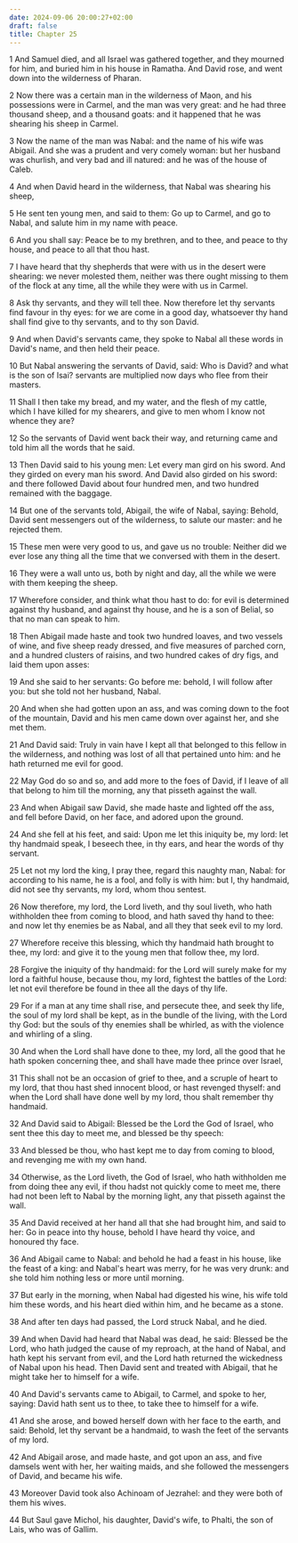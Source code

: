 ```yaml
---
date: 2024-09-06 20:00:27+02:00
draft: false
title: Chapter 25
---
```




1 And Samuel died, and all Israel was gathered together, and they mourned for him, and buried him in his house in Ramatha. And David rose, and went down into the wilderness of Pharan.

2 Now there was a certain man in the wilderness of Maon, and his possessions were in Carmel, and the man was very great: and he had three thousand sheep, and a thousand goats: and it happened that he was shearing his sheep in Carmel.

3 Now the name of the man was Nabal: and the name of his wife was Abigail. And she was a prudent and very comely woman: but her husband was churlish, and very bad and ill natured: and he was of the house of Caleb.

4 And when David heard in the wilderness, that Nabal was shearing his sheep,

5 He sent ten young men, and said to them: Go up to Carmel, and go to Nabal, and salute him in my name with peace.

6 And you shall say: Peace be to my brethren, and to thee, and peace to thy house, and peace to all that thou hast.

7 I have heard that thy shepherds that were with us in the desert were shearing: we never molested them, neither was there ought missing to them of the flock at any time, all the while they were with us in Carmel.

8 Ask thy servants, and they will tell thee. Now therefore let thy servants find favour in thy eyes: for we are come in a good day, whatsoever thy hand shall find give to thy servants, and to thy son David.

9 And when David's servants came, they spoke to Nabal all these words in David's name, and then held their peace.

10 But Nabal answering the servants of David, said: Who is David? and what is the son of Isai? servants are multiplied now days who flee from their masters.

11 Shall I then take my bread, and my water, and the flesh of my cattle, which I have killed for my shearers, and give to men whom I know not whence they are?

12 So the servants of David went back their way, and returning came and told him all the words that he said.

13 Then David said to his young men: Let every man gird on his sword. And they girded on every man his sword. And David also girded on his sword: and there followed David about four hundred men, and two hundred remained with the baggage.

14 But one of the servants told, Abigail, the wife of Nabal, saying: Behold, David sent messengers out of the wilderness, to salute our master: and he rejected them.

15 These men were very good to us, and gave us no trouble: Neither did we ever lose any thing all the time that we conversed with them in the desert.

16 They were a wall unto us, both by night and day, all the while we were with them keeping the sheep.

17 Wherefore consider, and think what thou hast to do: for evil is determined against thy husband, and against thy house, and he is a son of Belial, so that no man can speak to him.

18 Then Abigail made haste and took two hundred loaves, and two vessels of wine, and five sheep ready dressed, and five measures of parched corn, and a hundred clusters of raisins, and two hundred cakes of dry figs, and laid them upon asses:

19 And she said to her servants: Go before me: behold, I will follow after you: but she told not her husband, Nabal.

20 And when she had gotten upon an ass, and was coming down to the foot of the mountain, David and his men came down over against her, and she met them.

21 And David said: Truly in vain have I kept all that belonged to this fellow in the wilderness, and nothing was lost of all that pertained unto him: and he hath returned me evil for good.

22 May God do so and so, and add more to the foes of David, if I leave of all that belong to him till the morning, any that pisseth against the wall.

23 And when Abigail saw David, she made haste and lighted off the ass, and fell before David, on her face, and adored upon the ground.

24 And she fell at his feet, and said: Upon me let this iniquity be, my lord: let thy handmaid speak, I beseech thee, in thy ears, and hear the words of thy servant.

25 Let not my lord the king, I pray thee, regard this naughty man, Nabal: for according to his name, he is a fool, and folly is with him: but I, thy handmaid, did not see thy servants, my lord, whom thou sentest.

26 Now therefore, my lord, the Lord liveth, and thy soul liveth, who hath withholden thee from coming to blood, and hath saved thy hand to thee: and now let thy enemies be as Nabal, and all they that seek evil to my lord.

27 Wherefore receive this blessing, which thy handmaid hath brought to thee, my lord: and give it to the young men that follow thee, my lord.

28 Forgive the iniquity of thy handmaid: for the Lord will surely make for my lord a faithful house, because thou, my lord, fightest the battles of the Lord: let not evil therefore be found in thee all the days of thy life.

29 For if a man at any time shall rise, and persecute thee, and seek thy life, the soul of my lord shall be kept, as in the bundle of the living, with the Lord thy God: but the souls of thy enemies shall be whirled, as with the violence and whirling of a sling.

30 And when the Lord shall have done to thee, my lord, all the good that he hath spoken concerning thee, and shall have made thee prince over Israel,

31 This shall not be an occasion of grief to thee, and a scruple of heart to my lord, that thou hast shed innocent blood, or hast revenged thyself: and when the Lord shall have done well by my lord, thou shalt remember thy handmaid.

32 And David said to Abigail: Blessed be the Lord the God of Israel, who sent thee this day to meet me, and blessed be thy speech:

33 And blessed be thou, who hast kept me to day from coming to blood, and revenging me with my own hand.

34 Otherwise, as the Lord liveth, the God of Israel, who hath withholden me from doing thee any evil, if thou hadst not quickly come to meet me, there had not been left to Nabal by the morning light, any that pisseth against the wall.

35 And David received at her hand all that she had brought him, and said to her: Go in peace into thy house, behold I have heard thy voice, and honoured thy face.

36 And Abigail came to Nabal: and behold he had a feast in his house, like the feast of a king: and Nabal's heart was merry, for he was very drunk: and she told him nothing less or more until morning.

37 But early in the morning, when Nabal had digested his wine, his wife told him these words, and his heart died within him, and he became as a stone.

38 And after ten days had passed, the Lord struck Nabal, and he died.

39 And when David had heard that Nabal was dead, he said: Blessed be the Lord, who hath judged the cause of my reproach, at the hand of Nabal, and hath kept his servant from evil, and the Lord hath returned the wickedness of Nabal upon his head. Then David sent and treated with Abigail, that he might take her to himself for a wife.

40 And David's servants came to Abigail, to Carmel, and spoke to her, saying: David hath sent us to thee, to take thee to himself for a wife.

41 And she arose, and bowed herself down with her face to the earth, and said: Behold, let thy servant be a handmaid, to wash the feet of the servants of my lord.

42 And Abigail arose, and made haste, and got upon an ass, and five damsels went with her, her waiting maids, and she followed the messengers of David, and became his wife.

43 Moreover David took also Achinoam of Jezrahel: and they were both of them his wives.

44 But Saul gave Michol, his daughter, David's wife, to Phalti, the son of Lais, who was of Gallim.

